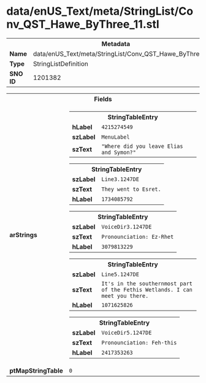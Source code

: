 <h1>data/enUS_Text/meta/StringList/Conv_QST_Hawe_ByThree_11.stl</h1><table><tr><th colspan="100%">Metadata</th></tr><tr><td><b>Name</b></td><td>data/enUS_Text/meta/StringList/Conv_QST_Hawe_ByThree_11.stl</td></tr><tr><td><b>Type</b></td><td>StringListDefinition</td></tr><tr><td><b>SNO ID</b></td><td>1201382</td></tr></table>

<table><tr><th colspan="100%">Fields</th></tr><tr><td><b>arStrings</b></td><td><table><tr><th colspan="100%">StringTableEntry</th></tr><tr><td><b>hLabel</b></td><td><code>4215274549</code></td></tr><tr><td><b>szLabel</b></td><td><code>MenuLabel</code></td></tr><tr><td><b>szText</b></td><td><code>"Where did you leave Elias and Symon?"</code></td></tr></table>


<table><tr><th colspan="100%">StringTableEntry</th></tr><tr><td><b>szLabel</b></td><td><code>Line3.1247DE</code></td></tr><tr><td><b>szText</b></td><td><code>They went to Esret.</code></td></tr><tr><td><b>hLabel</b></td><td><code>1734085792</code></td></tr></table>


<table><tr><th colspan="100%">StringTableEntry</th></tr><tr><td><b>szLabel</b></td><td><code>VoiceDir3.1247DE</code></td></tr><tr><td><b>szText</b></td><td><code>Pronounciation: Ez-Rhet</code></td></tr><tr><td><b>hLabel</b></td><td><code>3079813229</code></td></tr></table>


<table><tr><th colspan="100%">StringTableEntry</th></tr><tr><td><b>szLabel</b></td><td><code>Line5.1247DE</code></td></tr><tr><td><b>szText</b></td><td><code>It's in the southernmost part of the Fethis Wetlands. I can meet you there.</code></td></tr><tr><td><b>hLabel</b></td><td><code>1071625826</code></td></tr></table>


<table><tr><th colspan="100%">StringTableEntry</th></tr><tr><td><b>szLabel</b></td><td><code>VoiceDir5.1247DE</code></td></tr><tr><td><b>szText</b></td><td><code>Pronounciation: Feh-this</code></td></tr><tr><td><b>hLabel</b></td><td><code>2417353263</code></td></tr></table>


</td></tr><tr><td><b>ptMapStringTable</b></td><td><code>0</code></td></tr></table>

